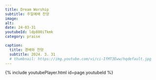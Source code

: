 ```yaml
---
title: Dream Worship
subtitle: 주일예배 찬양
image:
alt:
date: 24-03-31
youtubeId: ldp880iTkmk
category: praise

caption:
  title: 경배와 찬양
  subtitle: 2024. 3. 31
  # thumbnail: https://img.youtube.com/vi/ci-IfMT3Eww/hqdefault.jpg
---
```


{% include youtubePlayer.html id=page.youtubeId %}
